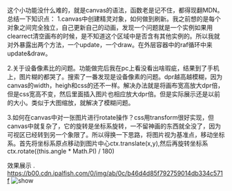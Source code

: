 这个小功能没什么难的，就是canvas的语法，函数老是记不住，都得现翻MDN。
总结一下知识点：
1.canvas中创建精灵对象，如何做到刷新。我之前想的是每个对象之间完全独立，自己更新自己的动画，发现一个问题就是一个实例如果用clearrect清空画布的时候，是不知道这个区域中是否含有其他实例的。所以我就对外暴露出两个方法，一个update，一个draw。在外层容器中的raf循环中来update&draw。

2.关于设备像素比的问题。功能做完后我在pc上看没看出啥瑕疵，结果到了手机上，图片糊的都哭了。搜索了一番发现是设备像素的问题。dpr越高越模糊，因为canvas的width，heigh和css的还不一样。解决办法就是将画布宽高放大dpr倍，但是css宽高不变，然后里面插入图片也相应放大dpr倍。但是实际展示还是以前的大小。类似于大图缩放，就解决了模糊问题。

3.如何在canvas中对一张图片进行rotate操作？css用transform很好实现，但canvas中就复杂了，它的旋转是坐标系旋转，一不留神画的东西就全没了，因为可视区已经转到另一个象限了。所以得换一下思路，将图片视为基准点，移动坐标系。首先将坐标系原点移动到图片中心ctx.translate(x,y),然后再旋转坐标系ctx.rotate((this.angle * Math.PI) / 180)


效果展示 . https://b00.cdn.ipalfish.com/0/img/ab/0c/b46d4d85f792759014db334c571f
![show](https://b00.cdn.ipalfish.com/0/img/ab/0c/b46d4d85f792759014db334c571f)
